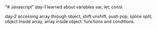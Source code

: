 "# Javascript" 
day-1
learned about variables var, let, const

day-2
accessing array through object, shift unshift, push pop, splice split, object inside array, array inside object.
functions and conditions.
